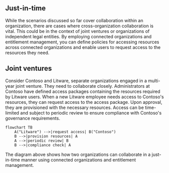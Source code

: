 ## Just-in-time

While the scenarios discussed so far cover collaboration within an organization, there are cases where cross-organization collaboration is vital. This could be in the context of joint ventures or organizations of independent legal entities. By employing connected organizations and entitlement management, you can define policies for accessing resources across connected organizations and enable users to request access to the resources they need.

## Joint ventures

Consider Contoso and Litware, separate organizations engaged in a multi-year joint venture. They need to collaborate closely. Administrators at Contoso have defined access packages containing the resources required by Litware users. When a new Litware employee needs access to Contoso's resources, they can request access to the access package. Upon approval, they are provisioned with the necessary resources. Access can be time-limited and subject to periodic review to ensure compliance with Contoso's governance requirements.

```mermaid
flowchart TB
    A("Litware") -->|request access| B("Contoso")
    B -->|provision resources| A
    A -->|periodic review| B
    B -->|compliance check| A
```

The diagram above shows how two organizations can collaborate in a just-in-time manner using connected organizations and entitlement management.
